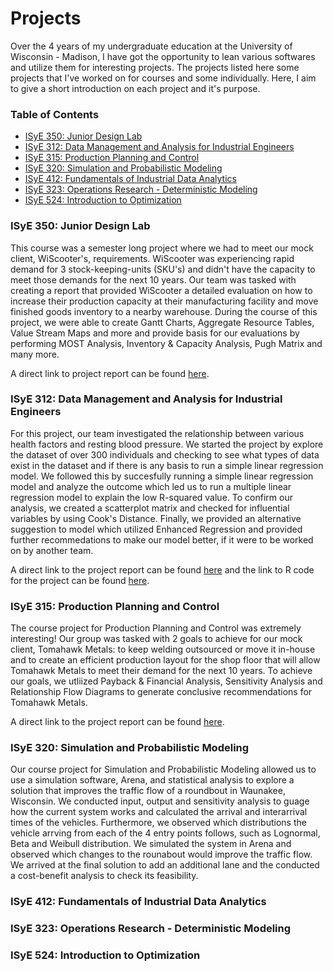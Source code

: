 # Projects

Over the 4 years of my undergraduate education at the University of Wisconsin - Madison, I have got the opportunity to lean various softwares and utilize them for interesting projects. The projects listed here some projects that I've worked on for courses and some individually. Here, I aim to give a short introduction on each project and it's purpose. 

### Table of Contents
* [ISyE 350: Junior Design Lab](https://github.com/manavvshah321/Projects/blob/main/README.md#isye-350-junior-design-lab)
* [ISyE 312: Data Management and Analysis for Industrial Engineers](https://github.com/manavvshah321/Projects/blob/main/README.md#isye-312-data-management-and-analysis-for-industrial-engineers)
* [ISyE 315: Production Planning and Control](https://github.com/manavvshah321/Projects/blob/main/README.md#isye-315-production-planning-and-control)
* [ISyE 320: Simulation and Probabilistic Modeling](https://github.com/manavvshah321/Projects/blob/main/README.md#isye-320-simulation-and-probabilistic-modeling)
* [ISyE 412: Fundamentals of Industrial Data Analytics](https://github.com/manavvshah321/Projects/blob/main/README.md#isye-412-fundamentals-of-industrial-data-analytics)
* [ISyE 323: Operations Research - Deterministic Modeling](https://github.com/manavvshah321/Projects/blob/main/README.md#isye-323-operations-research---deterministic-modeling)
* [ISyE 524: Introduction to Optimization](https://github.com/manavvshah321/Projects/blob/main/README.md#isye-524-introduction-to-optimization)

### ISyE 350: Junior Design Lab

This course was a semester long project where we had to meet our mock client, WiScooter's, requirements. WiScooter was experiencing rapid demand for 3 stock-keeping-units (SKU's) and didn't have the capacity to meet those demands for the next 10 years. Our team was tasked with creating a report that provided WiScooter a detailed evaluation on how to increase their production capacity at their manufacturing facility and move finished goods inventory to a nearby warehouse. During the course of this project, we were able to create Gantt Charts, Aggregate Resource Tables, Value Stream Maps and more and provide basis for our evaluations by performing MOST Analysis, Inventory & Capacity Analysis, Pugh Matrix and many more. 

A direct link to project report can be found [here](https://github.com/manavvshah321/Projects/blob/main/ISyE%20350%20-%20Final%20Proposal.pdf).

### ISyE 312: Data Management and Analysis for Industrial Engineers

For this project, our team investigated the relationship between various health factors and resting blood pressure. We started the project by explore the dataset of over 300 individuals and checking to see what types of data exist in the dataset and if there is any basis to run a simple linear regression model. We followed this by succesfully running a simple linear regression model and analyze the outcome which led us to run a multiple linear regression model to explain the low R-squared value. To confirm our analysis, we created a scatterplot matrix and checked for influential variables by using Cook's Distance. Finally, we provided an alternative suggestion to model which utilized Enhanced Regression and provided further recommedations to make our model better, if it were to be worked on by another team.

A direct link to the project report can be found [here](https://github.com/manavvshah321/Projects/blob/main/ISyE%20312%20Project%20Report%20.pdf) and the link to R code for the project can be found [here](https://github.com/manavvshah321/Projects/blob/main/ISYE%20312%20Project%20R%20Code.R).

### ISyE 315: Production Planning and Control

The course project for Production Planning and Control was extremely interesting! Our group was tasked with 2 goals to achieve for our mock client, Tomahawk Metals: to keep welding outsourced or move it in-house and to create an efficient production layout for the shop floor that will allow Tomahawk Metals to meet their demand for the next 10 years. To achieve our goals, we utliized Payback & Financial Analysis, Sensitivity Analysis and Relationship Flow Diagrams to generate conclusive recommendations for Tomahawk Metals. 

A direct link to the project report can be found [here](https://github.com/manavvshah321/Projects/blob/main/ISyE%20315%20-%20Final%20Report.pdf).

### ISyE 320: Simulation and Probabilistic Modeling

Our course project for Simulation and Probabilistic Modeling allowed us to use a simulation software, Arena, and statistical analysis to explore a solution that improves the traffic flow of a roundbout in Waunakee, Wisconsin. We conducted input, output and sensitivity analysis to guage how the current system works and calculated the arrival and interarrival times of the vehicles. Furthermore, we observed which distributions the vehicle arrving from each of the 4 entry points follows, such as Lognormal, Beta and Weibull distribution. We simulated the system in Arena and observed which changes to the rounabout would improve the traffic flow. We arrived at the final solution to add an additional lane and the conducted a cost-benefit analysis to check its feasibility. 


### ISyE 412: Fundamentals of Industrial Data Analytics

### ISyE 323: Operations Research - Deterministic Modeling

### ISyE 524: Introduction to Optimization


